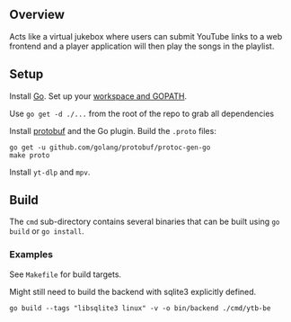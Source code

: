 ## Overview
Acts like a virtual jukebox where users can submit YouTube links to a web
frontend and a player application will then play the songs in the playlist.

## Setup
Install [Go](https://golang.org/doc/install). Set up your [workspace and GOPATH](https://golang.org/doc/code.html).

Use `go get -d ./...` from the root of the repo to grab all dependencies

Install [protobuf](https://developers.google.com/protocol-buffers/docs/gotutorial#compiling-your-protocol-buffers)
and the Go plugin. Build the `.proto` files:
```
go get -u github.com/golang/protobuf/protoc-gen-go
make proto
```

Install `yt-dlp` and `mpv`.

## Build
The `cmd` sub-directory contains several binaries that can be built using `go
build` or `go install`.

### Examples

See `Makefile` for build targets.

Might still need to build the backend with sqlite3 explicitly defined.

```
go build --tags "libsqlite3 linux" -v -o bin/backend ./cmd/ytb-be
```
